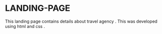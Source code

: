 # LANDING-PAGE
This landing page contains details about travel agency . This was developed using html and css .
